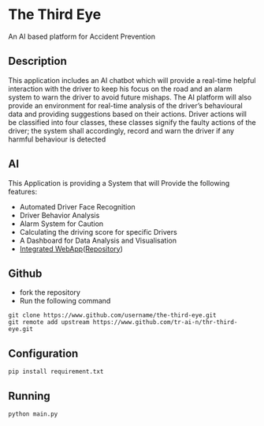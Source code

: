 # The Third Eye
An AI based platform for Accident Prevention

## Description
This application includes an AI chatbot which will provide a  real-time helpful interaction with the driver to keep his focus on the road and an alarm system to warn the driver to avoid future mishaps.
The AI platform will also provide an environment for real-time analysis of the driver’s behavioural data and providing suggestions based on their actions. Driver actions will be classified into four classes, these classes signify the faulty actions of the driver; the system shall 
accordingly, record and warn the driver if any harmful behaviour is detected

## AI
This Application is providing a System that will Provide the following features: 
- Automated Driver Face Recognition
- Driver Behavior Analysis
- Alarm System for Caution
- Calculating the driving score for specific Drivers
- A Dashboard for Data Analysis and Visualisation
- [Integrated WebApp](https://third-eye.sandipbhuyan.com)([Repository](https://github.com/tr-ai-n/the-third-eye-frontend))
    
## Github
- fork the repository
- Run the following command
```
git clone https://www.github.com/username/the-third-eye.git
git remote add upstream https://www.github.com/tr-ai-n/thr-third-eye.git
```

## Configuration
```
pip install requirement.txt
```

## Running
```
python main.py
```